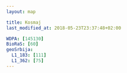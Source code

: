 ```yaml
---
layout: map

title: Kosmaj
last_modified_at: 2018-05-23T23:37:48+02:00

WDPA: [145130]
BioRaS: [60]
geoSrbija:
  L1_183: [111]
  L1_362: [75]
---
```

